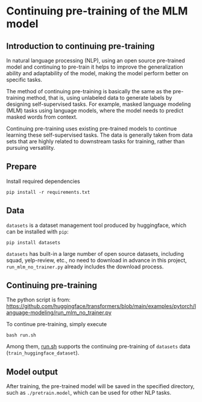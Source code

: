# Continuing pre-training of the MLM model

## Introduction to continuing pre-training

In natural language processing (NLP), using an open source pre-trained model and continuing to pre-train it helps to
improve the generalization ability and adaptability of the model, making the model perform better on specific tasks.

The method of continuing pre-training is basically the same as the pre-training method, that is, using unlabeled data to
generate labels by designing self-supervised tasks. For example, masked language modeling (MLM) tasks using language
models, where the model needs to predict masked words from context.

Continuing pre-training uses existing pre-trained models to continue learning these self-supervised tasks. The data is
generally taken from data sets that are highly related to downstream tasks for training, rather than pursuing
versatility.

## Prepare

Install required dependencies

```shell
pip install -r requirements.txt
```

## Data

`datasets` is a dataset management tool produced by huggingface, which can be installed with `pip`:

```shell
pip install datasets
```

`datasets` has built-in a large number of open source datasets, including squad,
yelp-review, etc., no need to download in advance in this project, `run_mlm_no_trainer.py` already includes the download
process.

## Continuing pre-training

The python script is
from: https://github.com/huggingface/transformers/blob/main/examples/pytorch/language-modeling/run_mlm_no_trainer.py

To continue pre-training, simply execute

```shell
bash run.sh
```

Among them, [run.sh](run.sh) supports the continuing pre-training of `datasets` data (`train_huggingface_dataset`).

## Model output

After training, the pre-trained model will be saved in the specified directory, such as `./pretrain.model`, which can be
used for other NLP tasks.